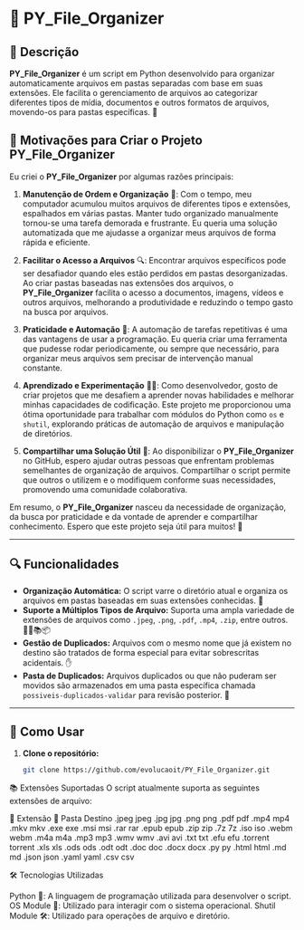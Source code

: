 # 📂 PY_File_Organizer

## 📝 Descrição

**PY_File_Organizer** é um script em Python desenvolvido para organizar automaticamente arquivos em pastas separadas com base em suas extensões. Ele facilita o gerenciamento de arquivos ao categorizar diferentes tipos de mídia, documentos e outros formatos de arquivos, movendo-os para pastas específicas. 🚀

## 🌟 Motivações para Criar o Projeto PY_File_Organizer

Eu criei o **PY_File_Organizer** por algumas razões principais:

1. **Manutenção de Ordem e Organização** 📁: Com o tempo, meu computador acumulou muitos arquivos de diferentes tipos e extensões, espalhados em várias pastas. Manter tudo organizado manualmente tornou-se uma tarefa demorada e frustrante. Eu queria uma solução automatizada que me ajudasse a organizar meus arquivos de forma rápida e eficiente.

2. **Facilitar o Acesso a Arquivos** 🔍: Encontrar arquivos específicos pode ser desafiador quando eles estão perdidos em pastas desorganizadas. Ao criar pastas baseadas nas extensões dos arquivos, o **PY_File_Organizer** facilita o acesso a documentos, imagens, vídeos e outros arquivos, melhorando a produtividade e reduzindo o tempo gasto na busca por arquivos.

3. **Praticidade e Automação** 🤖: A automação de tarefas repetitivas é uma das vantagens de usar a programação. Eu queria criar uma ferramenta que pudesse rodar periodicamente, ou sempre que necessário, para organizar meus arquivos sem precisar de intervenção manual constante.

4. **Aprendizado e Experimentação** 🧑‍💻: Como desenvolvedor, gosto de criar projetos que me desafiem a aprender novas habilidades e melhorar minhas capacidades de codificação. Este projeto me proporcionou uma ótima oportunidade para trabalhar com módulos do Python como `os` e `shutil`, explorando práticas de automação de arquivos e manipulação de diretórios.

5. **Compartilhar uma Solução Útil** 🤝: Ao disponibilizar o **PY_File_Organizer** no GitHub, espero ajudar outras pessoas que enfrentam problemas semelhantes de organização de arquivos. Compartilhar o script permite que outros o utilizem e o modifiquem conforme suas necessidades, promovendo uma comunidade colaborativa.

Em resumo, o **PY_File_Organizer** nasceu da necessidade de organização, da busca por praticidade e da vontade de aprender e compartilhar conhecimento. Espero que este projeto seja útil para muitos! 🌟


---

## 🔍 Funcionalidades

- **Organização Automática:** O script varre o diretório atual e organiza os arquivos em pastas baseadas em suas extensões conhecidas. 📁
- **Suporte a Múltiplos Tipos de Arquivo:** Suporta uma ampla variedade de extensões de arquivos como `.jpeg`, `.png`, `.pdf`, `.mp4`, `.zip`, entre outros. 🎨🎵📚📦
- **Gestão de Duplicados:** Arquivos com o mesmo nome que já existem no destino são tratados de forma especial para evitar sobrescritas acidentais. ✋
- **Pasta de Duplicados:** Arquivos duplicados ou que não puderam ser movidos são armazenados em uma pasta específica chamada `possiveis-duplicados-validar` para revisão posterior. 🔄

---

## 🚀 Como Usar

1. **Clone o repositório:**
   ```bash
   git clone https://github.com/evolucaoit/PY_File_Organizer.git


📚 Extensões Suportadas
O script atualmente suporta as seguintes extensões de arquivo:

📁 Extensão	📂 Pasta Destino
.jpeg	jpeg
.jpg	jpg
.png	png
.pdf	pdf
.mp4	mp4
.mkv	mkv
.exe	exe
.msi	msi
.rar	rar
.epub	epub
.zip	zip
.7z	7z
.iso	iso
.webm	webm
.m4a	m4a
.mp3	mp3
.wmv	wmv
.avi	avi
.txt	txt
.efu	efu
.torrent	torrent
.xls	xls
.ods	ods
.odt	odt
.doc	doc
.docx	docx
.py	py
.html	html
.md	md
.json	json
.yaml	yaml
.csv	csv


🛠️ Tecnologias Utilizadas


Python 🐍: A linguagem de programação utilizada para desenvolver o script.
OS Module 📂: Utilizado para interagir com o sistema operacional.
Shutil Module 🛠️: Utilizado para operações de arquivo e diretório.
